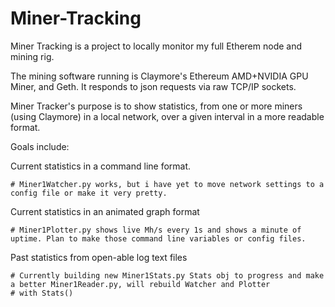 # Miner-Tracking

Miner Tracking is a project to locally monitor my full Etherem node and mining rig. 

The mining software running is Claymore's Ethereum AMD+NVIDIA GPU Miner, and Geth. It responds to json requests via raw TCP/IP sockets. 

Miner Tracker's purpose is to show statistics, from one or more miners (using Claymore) in a local network, over a given interval in a more readable format. 

Goals include:

Current statistics in a command line format.

    # Miner1Watcher.py works, but i have yet to move network settings to a config file or make it very pretty.
    
Current statistics in an animated graph format

    # Miner1Plotter.py shows live Mh/s every 1s and shows a minute of uptime. Plan to make those command line variables or config files.
    
Past statistics from open-able log text files

    # Currently building new Miner1Stats.py Stats obj to progress and make a better Miner1Reader.py, will rebuild Watcher and Plotter
    # with Stats()
